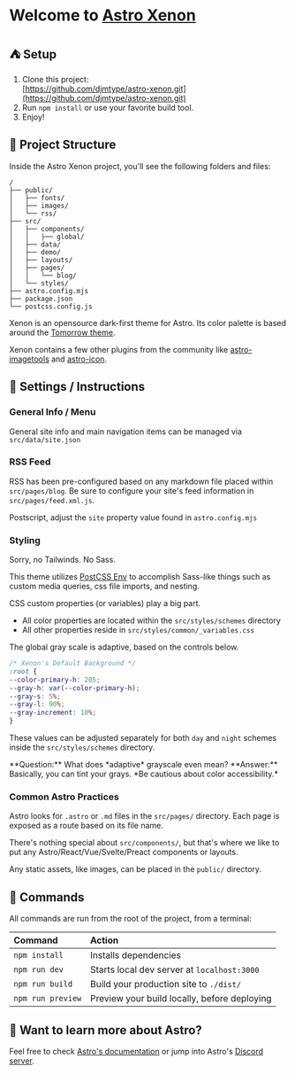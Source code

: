 # Welcome to [Astro Xenon](https://astro-xenon.netlify.app)

## ⛺ Setup
1. Clone this project:  
[https://github.com/djmtype/astro-xenon.git](https://github.com/djmtype/astro-xenon.git)
2. Run `npm install` or use your favorite build tool. 
3. Enjoy!

## 🚀 Project Structure

Inside the Astro Xenon project, you'll see the following folders and files:

```
/
├── public/
│   ├── fonts/
│   ├── images/
│   └── rss/
├── src/
│   ├── components/
│   │   ├── global/
│   ├── data/
│   ├── demo/
│   ├── layouts/
│   ├── pages/
│   │   └── blog/
│   └── styles/
├── astro.config.mjs
├── package.json
└── postcss.config.js
```
Xenon is an opensource dark-first theme for Astro. Its color palette is based around the [Tomorrow theme](https://github.com/chriskempson/tomorrow-theme). 

Xenon contains a few other plugins from the community like [astro-imagetools](https://github.com/RafidMuhymin/astro-imagetools#readme) and [astro-icon](https://github.com/natemoo-re/astro-icon#readme). 

## 📖 Settings / Instructions

### General Info / Menu 
General site info and main navigation items can be managed via `src/data/site.json`

### RSS Feed
RSS has been pre-configured based on any markdown file placed within `src/pages/blog`. Be sure to configure your site's feed information in `src/pages/feed.xml.js`. 

Postscript, adjust the `site` property value found in `astro.config.mjs` 

### Styling 
Sorry, no Tailwinds. No Sass. 

This theme utilizes [PostCSS Env](https://preset-env.cssdb.org/) to accomplish Sass-like things such as custom media queries, css file imports, and nesting.

CSS custom properties (or variables) play a big part. 

- All color properties are located within the `src/styles/schemes` directory
- All other properties reside in `src/styles/common/_variables.css` 

The global gray scale is adaptive, based on the controls below. 

```css
/* Xenon's Default Background */
:root {
--color-primary-h: 205;
--gray-h: var(--color-primary-h);
--gray-s: 5%;
--gray-l: 90%;
--gray-increment: 10%;
}
```

These values can be adjusted separately for both `day` and `night` schemes inside the `src/styles/schemes` directory. 

<Callout type="info"> 
**Question:** What does *adaptive* grayscale even mean?  
**Answer:** Basically, you can tint your grays. *Be cautious about color accessibility.*
</Callout>


### Common Astro Practices 

Astro looks for `.astro` or `.md` files in the `src/pages/` directory. Each page is exposed as a route based on its file name.

There's nothing special about `src/components/`, but that's where we like to put any Astro/React/Vue/Svelte/Preact components or layouts.

Any static assets, like images, can be placed in the `public/` directory.

## 🧞 Commands

All commands are run from the root of the project, from a terminal:

| Command           | Action                                       |
| :---------------- | :------------------------------------------- |
| `npm install`     | Installs dependencies                        |
| `npm run dev`     | Starts local dev server at `localhost:3000`  |
| `npm run build`   | Build your production site to `./dist/`      |
| `npm run preview` | Preview your build locally, before deploying |

## 👀 Want to learn more about Astro?

Feel free to check [Astro's documentation](https://docs.astro.build) or jump into Astro's [Discord server](https://astro.build/chat).